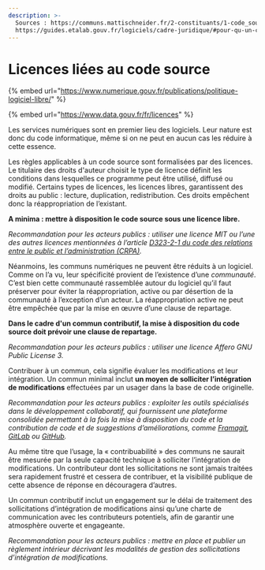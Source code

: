 ```yaml
---
description: >-
  Sources : https://communs.mattischneider.fr/2-constituants/1-code_source,
  https://guides.etalab.gouv.fr/logiciels/cadre-juridique/#pour-qu-un-code-source-soit-communicable,
---
```


# Licences liées au code source

{% embed url="https://www.numerique.gouv.fr/publications/politique-logiciel-libre/" %}

{% embed url="https://www.data.gouv.fr/fr/licences" %}





Les services numériques sont en premier lieu des logiciels. Leur nature est donc du code informatique, même si on ne peut en aucun cas les réduire à cette essence.

Les règles applicables à un code source sont formalisées par des licences. Le titulaire des droits d'auteur choisit le type de licence définit les conditions dans lesquelles ce programme peut être utilisé, diffusé ou modifié. Certains types de licences, les licences libres, garantissent des droits au public : lecture, duplication, redistribution. Ces droits empêchent donc la réappropriation de l’existant.

**A minima : mettre à disposition le code source sous une licence libre.**

_Recommandation pour les acteurs publics : utiliser une licence MIT ou l’une des autres licences mentionnées à l’article_ [_D323-2-1 du code des relations entre le public et l’administration \(CRPA\)_](https://is.gd/rYk7h7)_._

Néanmoins, les communs numériques ne peuvent être réduits à un logiciel. Comme on l’a vu, leur spécificité provient de l’existence d’une _communauté_. C’est bien cette communauté rassemblée autour du logiciel qu’il faut préserver pour éviter la réappropriation, active ou par désertion de la communauté à l’exception d’un acteur. La réappropriation active ne peut être empêchée que par la mise en œuvre d’une clause de repartage. 

**Dans le cadre d'un commun contributif, la mise à disposition du code source doit prévoir une clause de repartage.**

_Recommandation pour les acteurs publics : utiliser une licence Affero GNU Public License 3._



Contribuer à un commun,  cela signifie évaluer les modifications et leur intégration. Un commun minimal inclut **un moyen de solliciter l’intégration de modifications** effectuées par un usager dans la base de code originelle.

_Recommandation pour les acteurs publics : exploiter les outils spécialisés dans le développement collaboratif, qui fournissent une plateforme consolidée permettant à la fois la mise à disposition du code et la contribution de code et de suggestions d’améliorations, comme_ [_Framagit_](https://framagit.org/)_,_ [_GitLab_](https://about.gitlab.com/) _ou_ [_GitHub_](https://github.com/)_._

Au même titre que l’usage, la « contribuabilité » des communs ne saurait être mesurée par la seule capacité technique à solliciter l’intégration de modifications. Un contributeur dont les sollicitations ne sont jamais traitées sera rapidement frustré et cessera de contribuer, et la visibilité publique de cette absence de réponse en découragera d’autres.

Un commun contributif inclut un engagement sur le délai de traitement des sollicitations d’intégration de modifications ainsi qu’une charte de communication avec les contributeurs potentiels, afin de garantir une atmosphère ouverte et engageante.

_Recommandation pour les acteurs publics : mettre en place et publier un règlement intérieur décrivant les modalités de gestion des sollicitations d’intégration de modifications._

